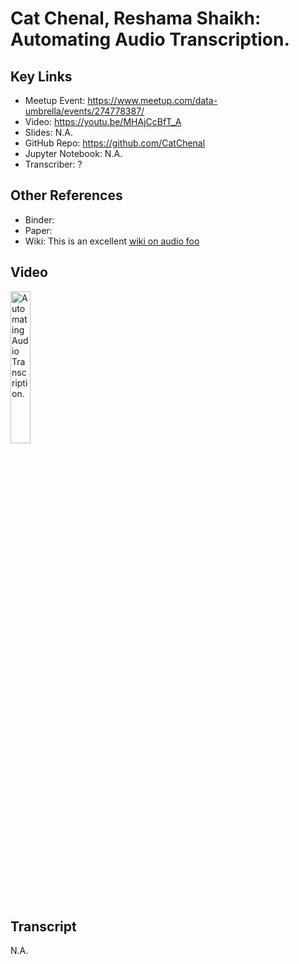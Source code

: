 # Cat Chenal, Reshama Shaikh: Automating Audio Transcription.  

## Key Links  
- Meetup Event:  https://www.meetup.com/data-umbrella/events/274778387/  
- Video:  https://youtu.be/MHAjCcBfT_A  
- Slides:  N.A.  
- GitHub Repo:  https://github.com/CatChenal  
- Jupyter Notebook:  N.A.  
- Transcriber:  ?  
## Other References
- Binder:  <url>
- Paper:  <Paper url or citation>  
- Wiki:  This is an excellent [wiki on audio foo](http://en.wikipedia.org/wiki/Main_Page)  
  

## Video
<a href="http://www.youtube.com/watch?feature=player_embedded&v=MHAjCcBfT_A" target="_blank">
    <img src="http://img.youtube.com/vi/MHAjCcBfT_A/0.jpg" 
         alt="Automating Audio Transcription."
         width="25%"/>
</a>

## Transcript  
N.A.  
